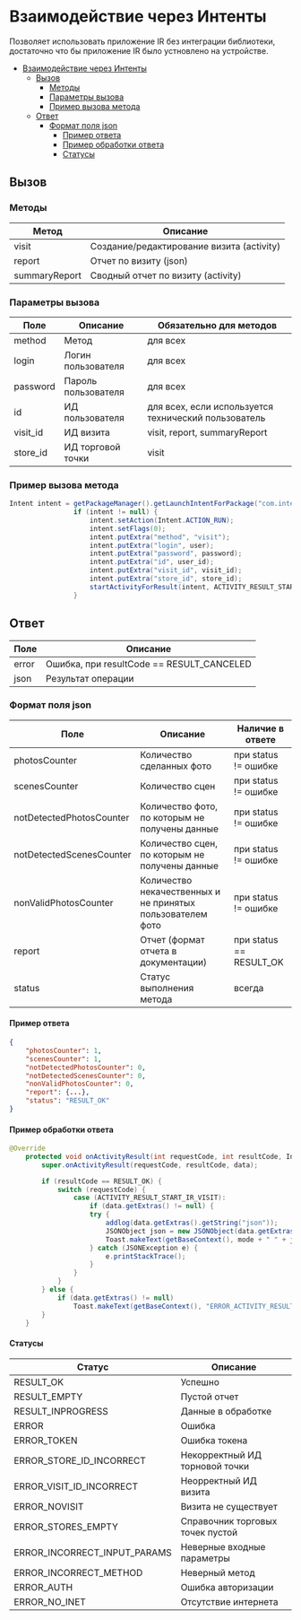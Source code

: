 # Взаимодействие через Интенты
Позволяет использовать приложение IR без интеграции библиотеки, достаточно что бы приложение IR было устновлено на устройстве.

- [Взаимодействие через Интенты](#%d0%92%d0%b7%d0%b0%d0%b8%d0%bc%d0%be%d0%b4%d0%b5%d0%b9%d1%81%d1%82%d0%b2%d0%b8%d0%b5-%d1%87%d0%b5%d1%80%d0%b5%d0%b7-%d0%98%d0%bd%d1%82%d0%b5%d0%bd%d1%82%d1%8b)
  - [Вызов](#%d0%92%d1%8b%d0%b7%d0%be%d0%b2)
    - [Методы](#%d0%9c%d0%b5%d1%82%d0%be%d0%b4%d1%8b)
    - [Параметры вызова](#%d0%9f%d0%b0%d1%80%d0%b0%d0%bc%d0%b5%d1%82%d1%80%d1%8b-%d0%b2%d1%8b%d0%b7%d0%be%d0%b2%d0%b0)
    - [Пример вызова метода](#%d0%9f%d1%80%d0%b8%d0%bc%d0%b5%d1%80-%d0%b2%d1%8b%d0%b7%d0%be%d0%b2%d0%b0-%d0%bc%d0%b5%d1%82%d0%be%d0%b4%d0%b0)
  - [Ответ](#%d0%9e%d1%82%d0%b2%d0%b5%d1%82)
    - [Формат поля json](#%d0%a4%d0%be%d1%80%d0%bc%d0%b0%d1%82-%d0%bf%d0%be%d0%bb%d1%8f-json)
      - [Пример ответа](#%d0%9f%d1%80%d0%b8%d0%bc%d0%b5%d1%80-%d0%be%d1%82%d0%b2%d0%b5%d1%82%d0%b0)
      - [Пример обработки ответа](#%d0%9f%d1%80%d0%b8%d0%bc%d0%b5%d1%80-%d0%be%d0%b1%d1%80%d0%b0%d0%b1%d0%be%d1%82%d0%ba%d0%b8-%d0%be%d1%82%d0%b2%d0%b5%d1%82%d0%b0)
      - [Статусы](#%d0%a1%d1%82%d0%b0%d1%82%d1%83%d1%81%d1%8b)

## Вызов 
### Методы
Метод  | Описание 
------------- | -------------
visit  |Создание/редактирование визита (activity)   
report |Отчет по визиту (json)
summaryReport |Сводный отчет по визиту (activity)

### Параметры вызова
Поле  | Описание | Обязательно для методов
------------- | ------------- | -------------
method  | Метод | для всех
login | Логин пользователя | для всех
password | Пароль пользователя | для всех
id | ИД пользователя | для всех, если используется технический пользователь
visit_id | ИД визита | visit, report, summaryReport
store_id | ИД торговой точки | visit

### Пример вызова метода
```java
Intent intent = getPackageManager().getLaunchIntentForPackage("com.intelligenceretail.www.pilot");
                if (intent != null) {
                    intent.setAction(Intent.ACTION_RUN);
                    intent.setFlags(0);
                    intent.putExtra("method", "visit");
                    intent.putExtra("login", user);
                    intent.putExtra("password", password);
                    intent.putExtra("id", user_id);
                    intent.putExtra("visit_id", visit_id);
                    intent.putExtra("store_id", store_id);
                    startActivityForResult(intent, ACTIVITY_RESULT_START_IR_VISIT);
                }
```

## Ответ
Поле  | Описание
------------- | -------------
error  | Ошибка, при resultCode == RESULT_CANCELED
json | Результат операции

### Формат поля json
Поле  | Описание | Наличие в ответе
------------- | ------------- | -------------
photosCounter  | Количество сделанных фото | при status != ошибке
scenesCounter  | Количество сцен | при status != ошибке
notDetectedPhotosCounter  | Количество фото, по которым не получены данные | при status != ошибке
notDetectedScenesCounter  | Количество сцен, по которым не получены данные | при status != ошибке
nonValidPhotosCounter  | Количество некачественных и не принятых пользователем фото | при status != ошибке
report  | Отчет (формат отчета в документации) | при status == RESULT_OK
status  | Статус выполнения метода | всегда

#### Пример ответа
```json
{
    "photosCounter": 1,
    "scenesCounter": 1,
    "notDetectedPhotosCounter": 0,
    "notDetectedScenesCounter": 0,
    "nonValidPhotosCounter": 0,
    "report": {...},
    "status": "RESULT_OK"
}
```

#### Пример обработки ответа
```java
@Override
    protected void onActivityResult(int requestCode, int resultCode, Intent data) {
        super.onActivityResult(requestCode, resultCode, data);

        if (resultCode == RESULT_OK) {
            switch (requestCode) {
                case (ACTIVITY_RESULT_START_IR_VISIT):
                    if (data.getExtras() != null) {
                    try {
                        addlog(data.getExtras().getString("json"));
                        JSONObject json = new JSONObject(data.getExtras().getString("json"));
                        Toast.makeText(getBaseContext(), mode + " " + json.getString("status"), Toast.LENGTH_LONG).show();
                    } catch (JSONException e) {
                        e.printStackTrace();
                    }
                }
            }
        } else {
            if (data.getExtras() != null)
                Toast.makeText(getBaseContext(), "ERROR_ACTIVITY_RESULT " + data.getExtras().getString("error"), Toast.LENGTH_LONG).show();
        }
    }
```

#### Статусы 
Статус  | Описание
------------- | -------------
RESULT_OK | Успешно
RESULT_EMPTY | Пустой отчет
RESULT_INPROGRESS | Данные в обработке
ERROR | Ошибка
ERROR_TOKEN | Ошибка токена
ERROR_STORE_ID_INCORRECT | Некорректный ИД торновой точки
ERROR_VISIT_ID_INCORRECT | Неорректный ИД визита
ERROR_NOVISIT | Визита не существует
ERROR_STORES_EMPTY | Справочник торговых точек пустой
ERROR_INCORRECT_INPUT_PARAMS | Неверные входные параметры
ERROR_INCORRECT_METHOD | Неверный метод
ERROR_AUTH | Ошибка авторизации
ERROR_NO_INET | Отсутствие интернета